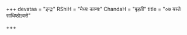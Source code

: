 +++
devataa = "इन्द्रः"
RShiH = "मेध्यः काण्वः"
ChandaH = "बृहती"
title = "०७ यस्ते साधिष्ठोऽवसे"

+++
